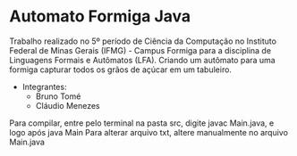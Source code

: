 # Automato Formiga Java

Trabalho realizado no 5º período de Ciência da Computação no Instituto Federal de Minas Gerais (IFMG) - Campus Formiga para a disciplina de Linguagens Formais e Autômatos (LFA). Criando um autômato para uma formiga capturar todos os grãos de açúcar em um tabuleiro.

- Integrantes:
	- Bruno Tomé
	- Cláudio Menezes

Para compilar, entre pelo terminal na pasta src, digite javac Main.java, e logo após java Main
Para alterar arquivo txt, altere manualmente no arquivo Main.java
